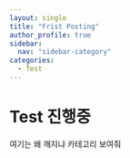 ```yaml
---
layout: single
title: "Frist Posting"
author_profile: true
sidebar:
  nav: "sidebar-category"
categories:
  - Test
---
```

# Test 진행중
여기는 왜 깨지냐
카테고리 보여줘
